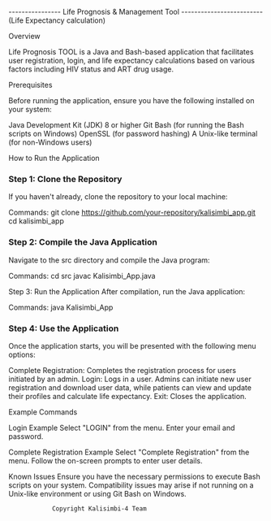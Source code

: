 ---------------- Life Prognosis & Management Tool -------------------------
(Life Expectancy calculation)

Overview

Life Prognosis TOOL is a Java and Bash-based application that facilitates user registration, login, and life expectancy calculations based on various factors including HIV status and ART drug usage.

Prerequisites

Before running the application, ensure you have the following installed on your system:

Java Development Kit (JDK) 8 or higher
Git Bash (for running the Bash scripts on Windows)
OpenSSL (for password hashing)
A Unix-like terminal (for non-Windows users)

How to Run the Application

### Step 1: Clone the Repository
If you haven't already, clone the repository to your local machine:

Commands:
git clone https://github.com/your-repository/kalisimbi_app.git
cd kalisimbi_app

### Step 2: Compile the Java Application
Navigate to the src directory and compile the Java program:

Commands:
cd src
javac Kalisimbi_App.java

Step 3: Run the Application
After compilation, run the Java application:

Commands:
java Kalisimbi_App

### Step 4: Use the Application
Once the application starts, you will be presented with the following menu options:

Complete Registration: Completes the registration process for users initiated by an admin.
Login: Logs in a user. Admins can initiate new user registration and download user data, while patients can view and update their profiles and calculate life expectancy.
Exit: Closes the application.


Example Commands

Login Example
Select "LOGIN" from the menu.
Enter your email and password.

Complete Registration Example
Select "Complete Registration" from the menu.
Follow the on-screen prompts to enter user details.

Known Issues
Ensure you have the necessary permissions to execute Bash scripts on your system.
Compatibility issues may arise if not running on a Unix-like environment or using Git Bash on Windows.


                Copyright Kalisimbi-4 Team

